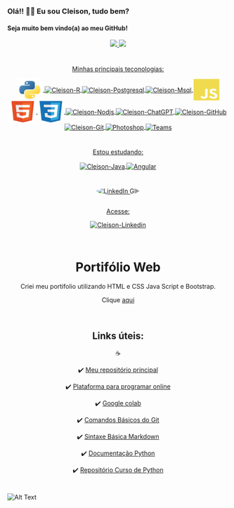 ### Olá!! 👋😊 Eu sou Cleison, tudo bem?

#### Seja muito bem vindo(a) ao meu GitHub!



<div align="center">
  <a href="https://github.com/cleisonlima">
  <img height="180em" src="https://github-readme-stats.vercel.app/api?username=cleisonlima&show_icons=true&theme=tokyonight&include_all_commits=true&count_private=true"/>
  <img height="180em" src="https://github-readme-stats.vercel.app/api/top-langs/?username=cleisonlima&layout=compact&langs_count=7&theme=tokyonight"/>
</div>

#
<div align="center": style="display: inline_block">
  
  Minhas principais teconologias: <br>




  
  
 <img align="center" alt="Cleison-Python" height="50" width="60" src="https://raw.githubusercontent.com/devicons/devicon/master/icons/python/python-original.svg">
 <img align="center" alt="Cleison-R" height="50" width="60" src="https://cdn.worldvectorlogo.com/logos/r-lang.svg">
 <img align="center" alt="Cleison-Postgresql" height="50" width="60" src="https://cdn.worldvectorlogo.com/logos/postgresql.svg">
 <img align="center" alt="Cleison-Msql" height="50" width="60" src="https://cdn.jsdelivr.net/gh/devicons/devicon/icons/mysql/mysql-original.svg">
 <img align="center" alt="Cleison-Js" height="50" width="60" src="https://raw.githubusercontent.com/devicons/devicon/master/icons/javascript/javascript-plain.svg">
 <img align="center" alt="Cleison-HTML" height="50" width="60" src="https://raw.githubusercontent.com/devicons/devicon/master/icons/html5/html5-original.svg">
 <img align="center" alt="Cleison-CSS" height="50" width="60" src="https://raw.githubusercontent.com/devicons/devicon/master/icons/css3/css3-original.svg">
 <img align="center" alt="Cleison-Nodjs" height="50" width="60" src="https://cdn.worldvectorlogo.com/logos/nodejs-icon.svg">
 <img align="center" alt="Cleison-ChatGPT" height="50" width="60" src="https://cdn.worldvectorlogo.com/logos/chatgpt-4.svg">
 <img align="center" alt="Cleison-GitHub" height="50" width="60" src="https://cdn.worldvectorlogo.com/logos/github-icon-2.svg">
 <img align="center" alt="Cleison-Git" height="50" width="60" src="https://cdn.worldvectorlogo.com/logos/git-icon.svg">
 <img align="center" alt="Photoshop" height="50" width="60" src="https://cdn.worldvectorlogo.com/logos/adobe-photoshop-2.svg">
 <img align="center" alt="Teams" height="50" width="60" src="https://cdn.worldvectorlogo.com/logos/microsoft-teams-1.svg">

 #
 
Estou estudando: <br>

 <img align="center" alt="Cleison-Java" height="50" width="60" src="https://cdn.worldvectorlogo.com/logos/java-14.svg">
 <img align="center" alt="Angular" height="50" width="60" src="https://cdn.worldvectorlogo.com/logos/angular-icon.svg">

 #

<img alt="LinkedIn GIF" width="100" height="100" style="border-radius: 50%;" src="https://i.pinimg.com/originals/c1/ca/52/c1ca529d2b995d1f471107aed96bf630.gif">





 ##
Acesse:

[<img alt="Cleison-Linkedin" height="50" width="60" src="https://cdn.worldvectorlogo.com/logos/linkedin-icon-2.svg">](https://www.linkedin.com/in/cleisonl-it/)


</div>

<div align="center": style="display: inline_block"><br>

##
 # Portifólio Web
Criei meu portifolio utilizando HTML e CSS Java Script e Bootstrap.

 Clique [aqui](https://cleisonlima.github.io/portifolio_web/index)

</div>


<div align="center": style="display: inline_block"><br>
  
## Links úteis:

☕
  
✔️ [Meu repositório principal](https://github.com/cleisonlima/workspacesCodes)

✔️ [Plataforma para programar online](https://replit.com/~)

✔️ [Google colab](https://colab.google/)

✔️ [Comandos Básicos do Git](https://www.hostinger.com.br/tutoriais/comandos-basicos-de-git?ppc_campaign=google_performance_max&gclid=Cj0KCQjwmouZBhDSARIsALYcourrZmEOz3AXc_CCa8NL7dLIn82kzojVaXbszsnDbl1NAdWo3JGf9E8aAp6XEALw_wcB)

✔️ [Sintaxe Básica Markdown](https://www.markdownguide.org/basic-syntax/)

✔️ [Documentação Python](https://docs.python.org/pt-br/3/)

✔️ [Repositório Curso de Python](https://github.com/guicarvalho/python-os-primeiros-passos)

</div>

#

![Alt Text](https://i.pinimg.com/originals/c6/33/c2/c633c20ede82f0e0ced7d570dbe3a1f3.gif)






